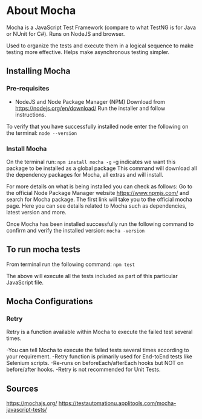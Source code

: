 # About Mocha 

Mocha is a JavaScript Test Framework (compare to what TestNG is for Java or NUnit for C#).
Runs on NodeJS and browser. 

Used to organize the tests and execute them in a logical sequence to make testing more effective. Helps make asynchronous testing simpler. 

## Installing Mocha

### Pre-requisites
- NodeJS and Node Package Manager (NPM)
Download from https://nodejs.org/en/download/
Run the installer and follow instructions. 

To verify that you have successfully installed node enter the following on the terminal: 
`node --version`

### Install Mocha 

On the terminal run:
`npm install mocha -g`
-g indicates we want this package to be installed as a global package 
This command will download all the dependency packages for Mocha, all extras and will install. 

For more details on what is being installed you can check as follows: 
Go to the official Node Package Manager website https://www.npmjs.com/ and search for Mocha package. 
The first link will take you to the official mocha page. Here you can see details related to Mocha such as dependencies, latest version and more. 

Once Mocha has been installed successfully run the following command to confirm and verify the installed version: 
`mocha -version`

## To run mocha tests 
From terminal run the following command: 
`npm test`

The above will execute all the tests included as part of this particular JavaScript file.

## Mocha Configurations

### Retry 
Retry is a function available within Mocha to execute the failed test several times.

-You can tell Mocha to execute the failed tests several times according to your requirement. 
-Retry function is primarily used for End-toEnd tests like Selenium scripts. 
-Re-runs on beforeEach/afterEach hooks but NOT on before/after hooks. 
-Retry is not recommended for Unit Tests. 


## Sources
https://mochajs.org/
https://testautomationu.applitools.com/mocha-javascript-tests/

